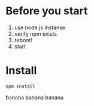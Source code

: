 # Before you start

1. use node.js instanse
2. verify npm exists
3. reboot!
4. start

# Install

```
npm install
```


banana
banana
banana
